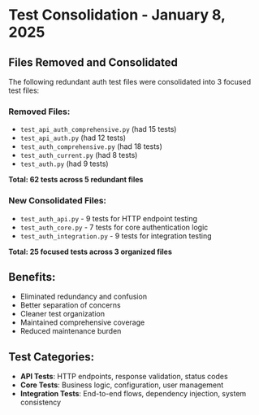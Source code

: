 # Test Consolidation - January 8, 2025

## Files Removed and Consolidated

The following redundant auth test files were consolidated into 3 focused test files:

### Removed Files:
- `test_api_auth_comprehensive.py` (had 15 tests)
- `test_api_auth.py` (had 12 tests) 
- `test_auth_comprehensive.py` (had 18 tests)
- `test_auth_current.py` (had 8 tests)
- `test_auth.py` (had 9 tests)

**Total: 62 tests across 5 redundant files**

### New Consolidated Files:
- `test_auth_api.py` - 9 tests for HTTP endpoint testing
- `test_auth_core.py` - 7 tests for core authentication logic  
- `test_auth_integration.py` - 9 tests for integration testing

**Total: 25 focused tests across 3 organized files**

## Benefits:
- Eliminated redundancy and confusion
- Better separation of concerns
- Cleaner test organization
- Maintained comprehensive coverage
- Reduced maintenance burden

## Test Categories:
- **API Tests**: HTTP endpoints, response validation, status codes
- **Core Tests**: Business logic, configuration, user management  
- **Integration Tests**: End-to-end flows, dependency injection, system consistency
